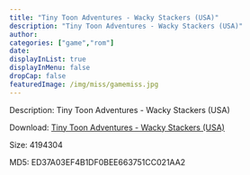 ```yaml
---
title: "Tiny Toon Adventures - Wacky Stackers (USA)"
description: "Tiny Toon Adventures - Wacky Stackers (USA)"
author: 
categories: ["game","rom"]
date: 
displayInList: true
displayInMenu: false
dropCap: false
featuredImage: /img/miss/gamemiss.jpg
---
```


Description: Tiny Toon Adventures - Wacky Stackers (USA)

Download: <a style="text-decoration:underline;" href="https://mega.nz/#!qe4gzCbZ!56zk7OuCof1RsCtxZQJBJLAd3FZ_KR1OR5Rwu4uO8_o" target = "_blank" rel = "nofollow" > Tiny Toon Adventures - Wacky Stackers (USA)</a>

Size: 4194304

MD5: ED37A03EF4B1DF0BEE663751CC021AA2

